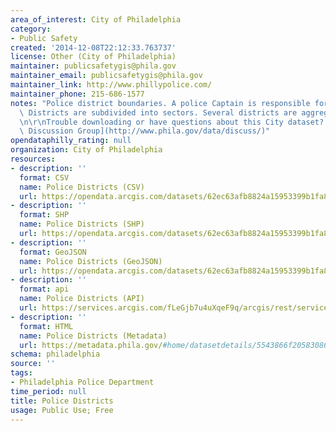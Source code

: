 ```yaml
---
area_of_interest: City of Philadelphia
category:
- Public Safety
created: '2014-12-08T22:12:33.763737'
license: Other (City of Philadelphia)
maintainer: publicsafetygis@phila.gov
maintainer_email: publicsafetygis@phila.gov
maintainer_link: http://www.phillypolice.com/
maintainer_phone: 215-686-1577
notes: "Police district boundaries. A police Captain is responsible for each district.\
  \ Districts are subdivided into sectors. Several districts are aggregated into divisions.\r\
  \n\r\nTrouble downloading or have questions about this City dataset? Visit the [OpenDataPhilly\
  \ Discussion Group](http://www.phila.gov/data/discuss/)"
opendataphilly_rating: null
organization: City of Philadelphia
resources:
- description: ''
  format: CSV
  name: Police Districts (CSV)
  url: https://opendata.arcgis.com/datasets/62ec63afb8824a15953399b1fa819df2_0.csv
- description: ''
  format: SHP
  name: Police Districts (SHP)
  url: https://opendata.arcgis.com/datasets/62ec63afb8824a15953399b1fa819df2_0.zip
- description: ''
  format: GeoJSON
  name: Police Districts (GeoJSON)
  url: https://opendata.arcgis.com/datasets/62ec63afb8824a15953399b1fa819df2_0.geojson
- description: ''
  format: api
  name: Police Districts (API)
  url: https://services.arcgis.com/fLeGjb7u4uXqeF9q/arcgis/rest/services/Boundaries_District/FeatureServer/0/query?outFields=*&where=1%3D1
- description: ''
  format: HTML
  name: Police Districts (Metadata)
  url: https://metadata.phila.gov/#home/datasetdetails/5543866f20583086178c4f24/representationdetails/55438ab79b989a05172d0d5b/
schema: philadelphia
source: ''
tags:
- Philadelphia Police Department
time_period: null
title: Police Districts
usage: Public Use; Free
---
```

